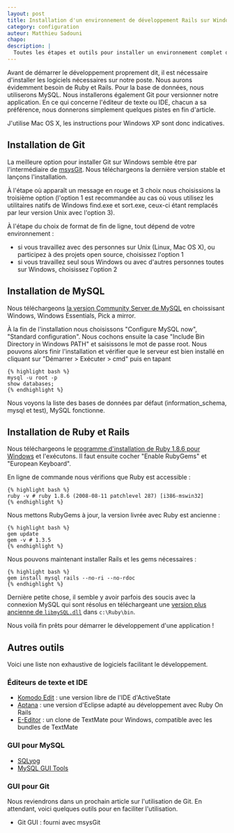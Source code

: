 ```yaml
---
layout: post
title: Installation d'un environnement de développement Rails sur Windows XP
category: configuration
auteur: Matthieu Sadouni
chapo:
description: |
  Toutes les étapes et outils pour installer un environnement complet de développement Rails sur Windows XP : MacPorts, Git, MySQL, Ruby et Rails.
---
```


Avant de démarrer le développement proprement dit, il est nécessaire d'installer les logiciels nécessaires sur notre poste. Nous aurons évidemment besoin de Ruby et Rails. Pour la base de données, nous utiliserons MySQL. Nous installerons également Git pour versionner notre application. En ce qui concerne l'éditeur de texte ou IDE, chacun a sa préférence, nous donnerons simplement quelques pistes en fin d'article.

J'utilise Mac OS X, les instructions pour Windows XP sont donc indicatives.

## Installation de Git

La meilleure option pour installer Git sur Windows semble être par l'intermédiaire de [msysGit](msysgit). Nous téléchargeons la dernière version stable et lançons l'installation.

À l'étape où apparaît un message en rouge et 3 choix nous choisissions la troisième option (l'option 1 est recommandée au cas où vous utilisez les utilitaires natifs de Windows find.exe et sort.exe, ceux-ci étant remplacés par leur version Unix avec l'option 3).

À l'étape du choix de format de fin de ligne, tout dépend de votre environnement :

- si vous travaillez avec des personnes sur Unix (Linux, Mac OS X), ou participez à des projets open source, choisissez l'option 1
- si vous travaillez seul sous Windows ou avec d'autres personnes toutes sur Windows, choisissez l'option 2

## Installation de MySQL

Nous téléchargeons [la version Community Server de MySQL][mysql] en choissisant Windows, Windows Essentials, Pick a mirror.

À la fin de l'installation nous choisissons "Configure MySQL now", "Standard configuration". Nous cochons ensuite la case "Include Bin Directory in Windows PATH" et saisissons le mot de passe root. Nous pouvons alors finir l'installation et vérifier que le serveur est bien installé en cliquant sur  "Démarrer > Exécuter > cmd" puis en tapant

    {% highlight bash %}
    mysql -u root -p
    show databases;
    {% endhighlight %}

Nous voyons la liste des bases de données par défaut (information_schema, mysql et test), MySQL fonctionne.

## Installation de Ruby et Rails

Nous téléchargeons le [programme d'installation de Ruby 1.8.6 pour Windows][ruby] et l'exécutons. Il faut ensuite cocher "Enable RubyGems" et "European Keyboard".

En ligne de commande nous vérifions que Ruby est accessible :

    {% highlight bash %}
    ruby -v # ruby 1.8.6 (2008-08-11 patchlevel 287) [i386-mswin32]
    {% endhighlight %}

Nous mettons RubyGems à jour, la version livrée avec Ruby est ancienne :

    {% highlight bash %}
    gem update
    gem -v # 1.3.5
    {% endhighlight %}

Nous pouvons maintenant installer Rails et les gems nécessaires :

    {% highlight bash %}
    gem install mysql rails --no-ri --no-rdoc
    {% endhighlight %}

Dernière petite chose, il semble y avoir parfois des soucis avec la connexion MySQL qui sont résolus en téléchargeant une [version plus ancienne de `libmySQL.dll`][libmysql] dans `c:\Ruby\bin`.

Nous voilà fin prêts pour démarrer le développement d'une application !

## Autres outils

Voici une liste non exhaustive de logiciels facilitant le développement.

### Éditeurs de texte et IDE

- [Komodo Edit][komodo] :  une version libre de l'IDE d'ActiveState
- [Aptana][aptana] : une version d'Eclipse adapté au développement avec Ruby On Rails
- [E-Editor][e-editor] : un clone de TextMate pour Windows, compatible avec les bundles de TextMate

### GUI pour MySQL

- [SQLyog][sqlyog]
- [MySQL GUI Tools][mysqlguitools]

### GUI pour Git

Nous reviendrons dans un prochain article sur l'utilisation de Git. En attendant, voici quelques outils pour en faciliter l'utilisation.

- Git GUI : fourni avec msysGit

[msysgit]: http://code.google.com/p/msysgit/
[mysql]: http://dev.mysql.com/downloads
[ruby]: http://rubyforge.org/frs/download.php/47082/ruby186-27_rc2.exe
[libmysql]: http://instantrails.rubyforge.org/svn/trunk/InstantRails-win/InstantRails/mysql/bin/libmySQL.dll
[komodo]: http://www.openkomodo.com/
[aptana]: http://www.aptana.com/
[e-editor]: http://www.e-texteditor.com/
[sqlyog]: http://code.google.com/p/sqlyog/
[mysqlguitools]: http://dev.mysql.com/downloads/gui-tools/5.0.html